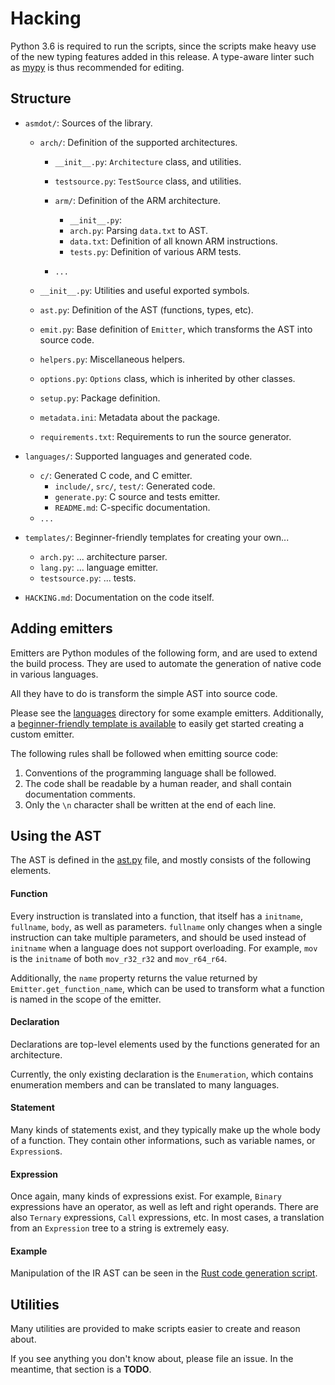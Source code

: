 Hacking
=======

Python 3.6 is required to run the scripts, since the scripts make heavy use of the new typing
features added in this release. A type-aware linter such as [mypy](http://mypy-lang.org/) is
thus recommended for editing.

## Structure
- `asmdot/`: Sources of the library.
  * `arch/`: Definition of the supported architectures.
    - `__init__.py`: `Architecture` class, and utilities.
    - `testsource.py`: `TestSource` class, and utilities.
    
    - `arm/`: Definition of the ARM architecture.
      * `__init__.py`:
      * `arch.py`: Parsing `data.txt` to AST.
      * `data.txt`: Definition of all known ARM instructions.
      * `tests.py`: Definition of various ARM tests.
    - `...`
  
  * `__init__.py`: Utilities and useful exported symbols.
  * `ast.py`: Definition of the AST (functions, types, etc).
  * `emit.py`: Base definition of `Emitter`, which transforms the AST into source code.
  * `helpers.py`: Miscellaneous helpers.
  * `options.py`: `Options` class, which is inherited by other classes.

  * `setup.py`: Package definition.
  * `metadata.ini`: Metadata about the package.
  * `requirements.txt`: Requirements to run the source generator.

- `languages/`: Supported languages and generated code.
  * `c/`: Generated C code, and C emitter.
    - `include/`, `src/`, `test/`: Generated code.
    - `generate.py`: C source and tests emitter.
    - `README.md`: C-specific documentation.
  * `...`

- `templates/`: Beginner-friendly templates for creating your own...
  * `arch.py`: ... architecture parser.
  * `lang.py`: ... language emitter.
  * `testsource.py`: ... tests.

- `HACKING.md`: Documentation on the code itself.


## Adding emitters
Emitters are Python modules of the following form, and are used to extend
the build process. They are used to automate the generation of native code
in various languages.

All they have to do is transform the simple AST into source code.

Please see the [languages](./languages) directory for some example emitters. Additionally, a
[beginner-friendly template is available](./templates/lang.py) to easily get
started creating a custom emitter.

The following rules shall be followed when emitting source code:
1. Conventions of the programming language shall be followed.
2. The code shall be readable by a human reader, and shall contain documentation comments.
3. Only the `\n` character shall be written at the end of each line.


## Using the AST
The AST is defined in the [ast.py](./asmdot/ast.py) file, and mostly consists of
the following elements.

#### Function
Every instruction is translated into a function, that itself has a `initname`, `fullname`,
`body`, as well as parameters. `fullname` only changes when a single instruction can take
multiple parameters, and should be used instead of `initname` when a language does not
support overloading. For example, `mov` is the `initname` of both `mov_r32_r32` and `mov_r64_r64`.

Additionally, the `name` property returns the value returned by `Emitter.get_function_name`,
which can be used to transform what a function is named in the scope of the emitter.

#### Declaration
Declarations are top-level elements used by the functions generated for an architecture.

Currently, the only existing declaration is the `Enumeration`, which contains enumeration
members and can be translated to many languages.

#### Statement
Many kinds of statements exist, and they typically make up the whole body of a function. They
contain other informations, such as variable names, or `Expression`s.

#### Expression
Once again, many kinds of expressions exist. For example, `Binary` expressions have an
operator, as well as left and right operands. There are also `Ternary` expressions,
`Call` expressions, etc. In most cases, a translation from an `Expression` tree to a string
is extremely easy.


#### Example
Manipulation of the IR AST can be seen in the [Rust code generation script](./languages/rust/generate.py).

## Utilities
Many utilities are provided to make scripts easier to create and reason about.

If you see anything you don't know about, please file an issue. In the meantime,
that section is a **TODO**.
